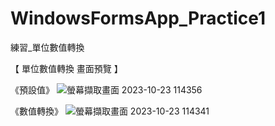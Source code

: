 # WindowsFormsApp_Practice1
練習_單位數值轉換

【 單位數值轉換 畫面預覽 】 <p>
《預設值》
![螢幕擷取畫面 2023-10-23 114356](https://github.com/Wanting1018/WindowsFormsApp_Practice1/assets/133617159/faf854a3-94bf-403f-956b-cfc4b6877920) <p>


《數值轉換》
![螢幕擷取畫面 2023-10-23 114341](https://github.com/Wanting1018/WindowsFormsApp_Practice1/assets/133617159/e36ec2f0-e326-46bb-abfa-d2d96e7b4390) <p>
